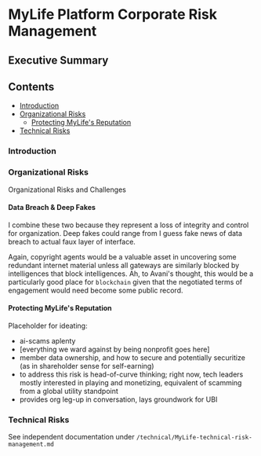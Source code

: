 # MyLife Platform Corporate Risk Management

## Executive Summary

## Contents

- [Introduction](#introduction)
- [Organizational Risks](#organizational-risks)
  - [Protecting MyLife's Reputation](#protecting-mylifes-reputation)
- [Technical Risks](#technical-risks)

### Introduction

### Organizational Risks

Organizational Risks and Challenges

#### Data Breach & Deep Fakes

I combine these two because they represent a loss of integrity and control for organization. Deep fakes could range from I guess fake news of data breach to actual faux layer of interface.

Again, copyright agents would be a valuable asset in uncovering some redundant internet material unless all gateways are similarly blocked by intelligences that block intelligences. Ah, to Avani's thought, this would be a particularly good place for `blockchain` given that the negotiated terms of engagement would need become some public record.

#### Protecting MyLife's Reputation

Placeholder for ideating:

- ai-scams aplenty
- [everything we ward against by being nonprofit goes here]
- member data ownership, and how to secure and potentially securitize (as in shareholder sense for self-earning)
- to address this risk is head-of-curve thinking; right now, tech leaders mostly interested in playing and monetizing, equivalent of scamming from a global utility standpoint
- provides org leg-up in conversation, lays groundwork for UBI

### Technical Risks

See independent documentation under `/technical/MyLife-technical-risk-management.md`
